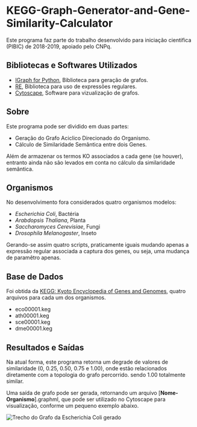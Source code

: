 # KEGG-Graph-Generator-and-Gene-Similarity-Calculator

Este programa faz parte do trabalho desenvolvido para iniciação cientifica (PIBIC) de 2018-2019, apoiado pelo CNPq.

## Bibliotecas e Softwares Utilizados

- [IGraph for Python](https://igraph.org/python/), Biblioteca para geração de grafos.
- [RE](https://docs.python.org/3/library/re.html), Biblioteca para uso de expressões regulares.
- [Cytoscape](https://cytoscape.org/), Software para vizualização de grafos.


## Sobre

Este programa pode ser dividido em duas partes:

- Geração do Grafo Aciclico Direcionado do Organismo.
- Cálculo de Similaridade Semântica entre dois Genes.

Além de armazenar os termos KO associados a cada gene (se houver), entranto ainda não são levados em conta no cálculo da similaridade semântica. 

## Organismos

No desenvolvimento fora considerados quatro organismos modelos:

- *Escherichia Coli*, Bactéria
- *Arabdopsis Thaliana*, Planta
- *Saccharomyces Cerevisiae*, Fungi
- *Drosophila Melanogaster*, Inseto

 Gerando-se assim quatro scripts, praticamente iguais mudando apenas a expressão regular associada a captura dos genes, ou seja, uma mudança de paramêtro apenas.

## Base de Dados

Foi obtida da [KEGG: Kyoto Encyclopedia of Genes and Genomes](https://www.genome.jp/kegg/), quatro arquivos para cada um dos organismos.

- eco00001.keg
- ath00001.keg
- sce00001.keg
- dme00001.keg

## Resultados e Saídas

Na atual forma, este programa retorna um degrade de valores de similaridade (0, 0.25, 0.50, 0.75 e 1.00), onde estão relacionados diretamente com a topologia do grafo percorrido. sendo 1.00 totalmente similar.

Uma saída de grafo pode ser gerada, retornando um arquivo [**Nome-Organismo**].graphml, que pode ser utilizado no Cytoscape para visualização, conforme um pequeno exemplo abaixo.

![Trecho do Grafo da Escherichia Coli gerado](https://i.ibb.co/zSXCW0z/l0-IsbRQ.png)



